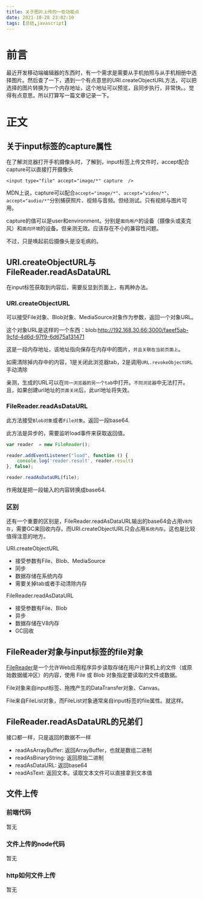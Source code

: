 ```yaml
---
title: 关于图片上传的一些功能点
date: 2021-10-28 23:02:10
tags: [总结,javascript]
---
```


# 前言

最近开发移动端编辑器的东西时，有一个需求是需要从手机拍照与从手机相册中选择图片。然后查了一下，遇到一个有点意思的URI.createObjectURL方法，可以把选择的图片转换为一个内存地址，这个地址可以预览，且同步执行，非常快。。觉得有点意思。所以打算写一篇文章记录一下。

# 正文

## 关于input标签的capture属性

在了解浏览器打开手机摄像头时，了解到，input标签上传文件时，accept配合capture可以直接打开摄像头

	<input type="file" accept="image/*" capture  />

MDN上说，capture可以配合`accept="image/*"`、`accept="video/*"`、`accept="audio/*"`分别捕获照片、视频与音频。但经测试。只有视频与图片可用。

capture的值可以是user和environment。分别是`面向用户`的设备（摄像头或麦克风）和`面向环境`的设备。但亲测无效。应该存在不小的兼容性问题。

不过，只是唤起前后摄像头是没毛病的。


## URI.createObjectURL与FileReader.readAsDataURL

在input标签获取到内容后，需要反显到页面上，有两种办法。

### URI.createObjectURL

可以接受File对象、Blob对象、MediaSource对象作为参数，返回一个对象URL。

这个对象URL是这样的一个东西：blob:http://192.168.30.66:3000/faeef5ab-9cfd-4d6d-97f9-6d675a131471

这是一段内存地址，该地址指向保存在内存中的图片，`并且关联在当前页面上`。

如需清除掉内存中的内容，1是关闭此浏览器tab，2是调用`URL.revokeObjectURL`手动清除

亲测，生成的URL可以在`同一浏览器的另一个tab`中打开。`不同浏览器`中无法打开。且，如果创建url地址的`页面关闭`后，此url地址将失效。

### FileReader.readAsDataURL

此方法接受`Blob对象`或者`File对象`。返回一段base64.

此方法是异步的，需要监听load事件来获取返回值。

```javascript
var reader  = new FileReader();

reader.addEventListener("load", function () {
    console.log('reader.result', reader.result)
}, false);

reader.readAsDataURL(file);
```

作用就是把一段输入的内容转换成base64.

### 区别

还有一个重要的区别是，FileReader.readAsDataURL输出的base64会占用`V8内存`，需要GC来回收内存。而URI.createObjectURL只会占用`系统内存`。这也是比较值得注意的地方。

URI.createObjectURL

* 接受参数有File、Blob、MediaSource
* 同步
* 数据存储在系统内存
* 需要关掉tab或者手动清除内存

FileReader.readAsDataURL

* 接受参数有File、Blob
* 异步
* 数据存储在V8内存
* GC回收

## FileReader对象与input标签的file对象

[FileReader](https://developer.mozilla.org/zh-CN/docs/Web/API/FileReader)是一个允许Web应用程序异步读取存储在用户计算机上的文件（或原始数据缓冲区）的内容，使用 File 或 Blob 对象指定要读取的文件或数据。

File对象来自input标签、拖拽产生的DataTransfer对象、Canvas。

File来自FileList对象，而FileList对象通常来自input标签的file属性。就这样。

## FileReader.readAsDataURL的兄弟们

接口都一样，只是返回的数据不一样

* readAsArrayBuffer: 返回ArrayBuffer，也就是数组二进制
* readAsBinaryString: 返回原始二进制
* readAsDataURL: 返回base64
* readAsText: 返回文本。读取文本文件可以直接拿到文本值

## 文件上传

### 前端代码

暂无

### 文件上传的node代码

暂无

### http如何文件上传

暂无
